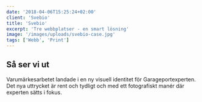 ```yaml
---
date: '2018-04-06T15:25:24+02:00'
client: 'Svebio'
title: 'Svebio'
excerpt: 'Tre webbplatser - en smart lösning'
image: '/images/uploads/svebio-case.jpg'
tags: ['Webb', 'Print']
---
```


## Så ser vi ut

Varumärkesarbetet landade i en ny visuell identitet för Garageportexperten. Det nya uttrycket är rent och tydligt och med ett fotografiskt manér där experten sätts i fokus.
